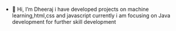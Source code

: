 - 👋 Hi, I’m Dheeraj i have developed projects on machine learning,html,css and javascript currently i am focusing on Java development for further skill development
<!---
dheeraj1465/dheeraj1465 is a ✨ special ✨ repository because its `README.md` (this file) appears on your GitHub profile.
You can click the Preview link to take a look at your changes.
--->
